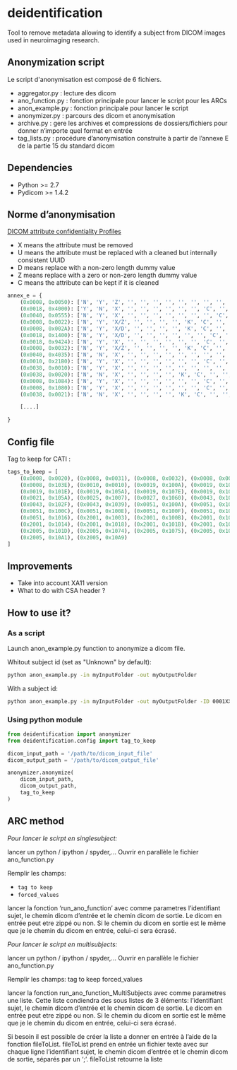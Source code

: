 # deidentification

Tool to remove metadata allowing to identify a subject from DICOM images used in neuroimaging research.

## Anonymization script

Le script d'anonymisation est composé de 6 fichiers.

- aggregator.py :  lecture des dicom
- ano_function.py : fonction principale pour lancer le script pour les ARCs
- anon_example.py : fonction principale pour lancer le script
- anonymizer.py : parcours des dicom et anonymisation
- archive.py : gere les archives et compressions de dossiers/fichiers pour donner n’importe quel format en entrée
- tag_lists.py : procédure d’anonymisation construite à partir de l’annexe E de la partie 15 du standard dicom

## Dependencies

- Python >= 2.7
- Pydicom >= 1.4.2

## Norme d’anonymisation

[DICOM attribute confidentiality Profiles](http://dicom.nema.org/medical/dicom/current/output/html/part15.html#chapter_E)


- X means the attribute must be removed
- U means the attribute must be replaced with a cleaned but internally consistent UUID
- D means replace with a non-zero length dummy value
- Z means replace with a zero or non-zero length dummy value
- C means the attribute can be kept if it is cleaned

```python
annex_e = {
    (0x0008, 0x0050): ['N', 'Y', 'Z', '', '', '', '', '', '', '', '', ''],  # Accession Number
    (0x0018, 0x4000): ['Y', 'N', 'X', '', '', '', '', '', '', 'C', '', ''],  # Acquisition Comments
    (0x0040, 0x0555): ['N', 'Y', 'X', '', '', '', '', '', '', '', 'C', ''],  # Acquisition Context Sequence
    (0x0008, 0x0022): ['N', 'Y', 'X/Z', '', '', '', '', 'K', 'C', '', '', ''],  # Acquisition Date
    (0x0008, 0x002A): ['N', 'Y', 'X/D', '', '', '', '', 'K', 'C', '', '', ''],  # Acquisition DateTime
    (0x0018, 0x1400): ['N', 'Y', 'X/D', '', '', '', '', '', '', 'C', '', ''],  # Acquisition Device Processing Description
    (0x0018, 0x9424): ['N', 'Y', 'X', '', '', '', '', '', '', 'C', '', ''],  # Acquisition Protocol Description
    (0x0008, 0x0032): ['N', 'Y', 'X/Z', '', '', '', '', 'K', 'C', '', '', ''],  # Acquisition Time
    (0x0040, 0x4035): ['N', 'N', 'X', '', '', '', '', '', '', '', '', ''],  # Actual Human Performers Sequence
    (0x0010, 0x21B0): ['N', 'Y', 'X', '', '', '', '', '', '', 'C', '', ''],  # Additional Patient's History
    (0x0038, 0x0010): ['N', 'Y', 'X', '', '', '', '', '', '', '', '', ''],  # Admission ID
    (0x0038, 0x0020): ['N', 'N', 'X', '', '', '', '', 'K', 'C', '', '', ''],  # Admitting Date
    (0x0008, 0x1084): ['N', 'Y', 'X', '', '', '', '', '', '', 'C', '', ''],  # Admitting Diagnoses Code Sequence
    (0x0008, 0x1080): ['N', 'Y', 'X', '', '', '', '', '', '', 'C', '', ''],  # Admitting Diagnoses Description
    (0x0038, 0x0021): ['N', 'N', 'X', '', '', '', '', 'K', 'C', '', '', ''],  # Admitting Time

    [....]

}
```

## Config file

Tag to keep for CATI :

```python
tags_to_keep = [
    (0x0008, 0x0020), (0x0008, 0x0031), (0x0008, 0x0032), (0x0008, 0x0033),
    (0x0008, 0x103E), (0x0010, 0x0010), (0x0019, 0x100A), (0x0019, 0x100C),
    (0x0019, 0x101E), (0x0019, 0x105A), (0x0019, 0x107E), (0x0019, 0x109F),
    (0x0021, 0x105A), (0x0025, 0x1007), (0x0027, 0x1060), (0x0043, 0x102C),
    (0x0043, 0x102F), (0x0043, 0x1039), (0x0051, 0x100A), (0x0051, 0x100B),
    (0x0051, 0x100C), (0x0051, 0x100E), (0x0051, 0x100F), (0x0051, 0x1011),
    (0x0051, 0x1016), (0x2001, 0x1003), (0x2001, 0x100B), (0x2001, 0x1013),
    (0x2001, 0x1014), (0x2001, 0x1018), (0x2001, 0x101B), (0x2001, 0x1081),
    (0x2005, 0x101D), (0x2005, 0x1074), (0x2005, 0x1075), (0x2005, 0x1076),
    (0x2005, 0x10A1), (0x2005, 0x10A9)
]
```

## Improvements

- Take into account XA11 version
- What to do with CSA header ?

## How to use it?

### As a script

Launch anon_example.py function to anonymize a dicom file.

Whitout subject id (set as "Unknown" by default):

```sh
python anon_example.py -in myInputFolder -out myOutputFolder
```

With a subject id:

```sh
python anon_example.py -in myInputFolder -out myOutputFolder -ID 0001XXXX
```

### Using python module

```python
from deidentification import anonymizer
from deidentification.config import tag_to_keep

dicom_input_path = '/path/to/dicom_input_file'
dicom_output_path = '/path/to/dicom_output_file'

anonymizer.anonymize(
    dicom_input_path,
    dicom_output_path,
    tag_to_keep
)
```

## ARC method

*Pour lancer le scirpt en singlesubject:*

lancer un python / ipython / spyder,...
Ouvrir en parallèle le fichier ano_function.py

Remplir les champs:

- `tag to keep`
- `forced_values`

lancer la fonction ‘run_ano_function’ avec comme parametres l’identifiant sujet, le chemin dicom d’entrée et le chemin dicom de sortie. Le dicom en entrée peut etre zippé ou non. Si le chemin du dicom en sortie est le même que je le chemin du dicom en entrée, celui-ci sera écrasé.

*Pour lancer le scirpt en multisubjects:*

lancer un python / ipython / spyder,...
Ouvrir en parallèle le fichier ano_function.py

Remplir les champs:
tag to keep
forced_values

lancer la fonction run_ano_function_MultiSubjects avec comme parametres une liste. Cette liste condiendra des sous listes de 3 éléments:  l’identifiant sujet, le chemin dicom d’entrée et le chemin dicom de sortie. Le dicom en entrée peut etre zippé ou non. Si le chemin du dicom en sortie est le même que je le chemin du dicom en entrée, celui-ci sera écrasé.

Si besoin il est possible de créer la liste a donner en entrée à l’aide de la fonction fileToList.
fileToList prend en entrée un fichier texte avec sur chaque ligne l’identifiant sujet, le chemin dicom d’entrée et le chemin dicom de sortie, séparés par un ‘;’.
fileToList retourne la liste
